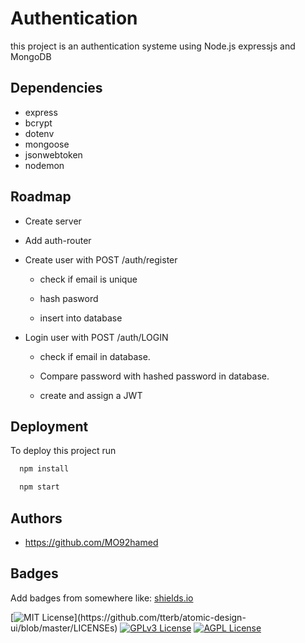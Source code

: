 # Authentication

this project is an authentication systeme using Node.js expressjs and MongoDB



## Dependencies
- express
- bcrypt
- dotenv
- mongoose
- jsonwebtoken
-  nodemon
## Roadmap

- Create server

- Add auth-router

- Create user with POST /auth/register

   - check if email is unique
   - hash pasword

   - insert into database

- Login user with POST /auth/LOGIN    

   - check if email in database.

   - Compare password with hashed password in database.

   - create and assign a JWT 



## Deployment

To deploy this project run

```bash
  npm install
```
```bash
  npm start
```

## Authors

- https://github.com/MO92hamed


## Badges

Add badges from somewhere like: [shields.io](https://shields.io/)

[![MIT License](https://img.shields.io/apm/l/atomic-design-ui.svg?)](https://github.com/tterb/atomic-design-ui/blob/master/LICENSEs)
[![GPLv3 License](https://img.shields.io/badge/License-GPL%20v3-yellow.svg)](https://opensource.org/licenses/)
[![AGPL License](https://img.shields.io/badge/license-AGPL-blue.svg)](http://www.gnu.org/licenses/agpl-3.0)





